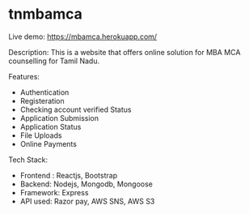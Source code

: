 # tnmbamca
 Live demo: https://mbamca.herokuapp.com/

Description:
This is a website that offers online solution for MBA MCA counselling for Tamil Nadu.

Features:
* Authentication
* Registeration
* Checking account verified Status
* Application Submission 
* Application Status
* File Uploads
* Online Payments

Tech Stack:
* Frontend : Reactjs, Bootstrap
* Backend: Nodejs, Mongodb, Mongoose
* Framework: Express
* API used: Razor pay, AWS SNS, AWS S3




